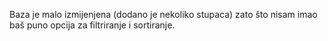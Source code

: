Baza je malo izmijenjena (dodano je nekoliko stupaca) zato što nisam imao baš puno opcija za filtriranje i sortiranje.